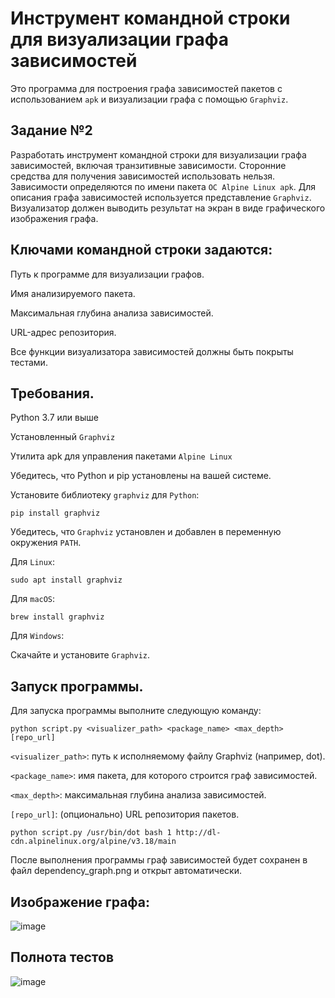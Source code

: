 # Инструмент командной строки для визуализации графа зависимостей

Это программа для построения графа зависимостей пакетов с использованием ```apk``` и визуализации графа с помощью ```Graphviz```.

## Задание №2

Разработать инструмент командной строки для визуализации графа зависимостей, включая транзитивные зависимости. Сторонние средства для получения зависимостей использовать нельзя. Зависимости определяются по имени пакета ```ОС Alpine Linux apk```. Для описания графа зависимостей используется представление ```Graphviz```. Визуализатор должен выводить результат на экран в виде графического изображения графа.

## Ключами командной строки задаются:

Путь к программе для визуализации графов.

Имя анализируемого пакета.

Максимальная глубина анализа зависимостей.

URL-адрес репозитория.

Все функции визуализатора зависимостей должны быть покрыты тестами.

## Требования.

Python 3.7 или выше

Установленный ```Graphviz```

Утилита apk для управления пакетами ```Alpine Linux```

Убедитесь, что Python и pip установлены на вашей системе.

Установите библиотеку ```graphviz``` для ```Python```:

```
pip install graphviz
```

Убедитесь, что ```Graphviz``` установлен и добавлен в переменную окружения ```PATH```.

Для ```Linux```:

```
sudo apt install graphviz
```

Для ```macOS```:

```
brew install graphviz
```

Для ```Windows```: 

Скачайте и установите ```Graphviz```.

## Запуск программы.

Для запуска программы выполните следующую команду:
```
python script.py <visualizer_path> <package_name> <max_depth> [repo_url]
```

```<visualizer_path>```: путь к исполняемому файлу Graphviz (например, dot).

```<package_name>```: имя пакета, для которого строится граф зависимостей.

```<max_depth>```: максимальная глубина анализа зависимостей.

```[repo_url]```: (опционально) URL репозитория пакетов.

```python script.py /usr/bin/dot bash 1 http://dl-cdn.alpinelinux.org/alpine/v3.18/main```

После выполнения программы граф зависимостей будет сохранен в файл dependency_graph.png и открыт автоматически.
## Изображение графа:
![image](https://github.com/user-attachments/assets/280660a0-235c-4b1f-a522-c4d1b201c3ec)

## Полнота тестов
![image](https://github.com/user-attachments/assets/d80ea45f-d105-4aaa-9626-02d6a81a3988)

